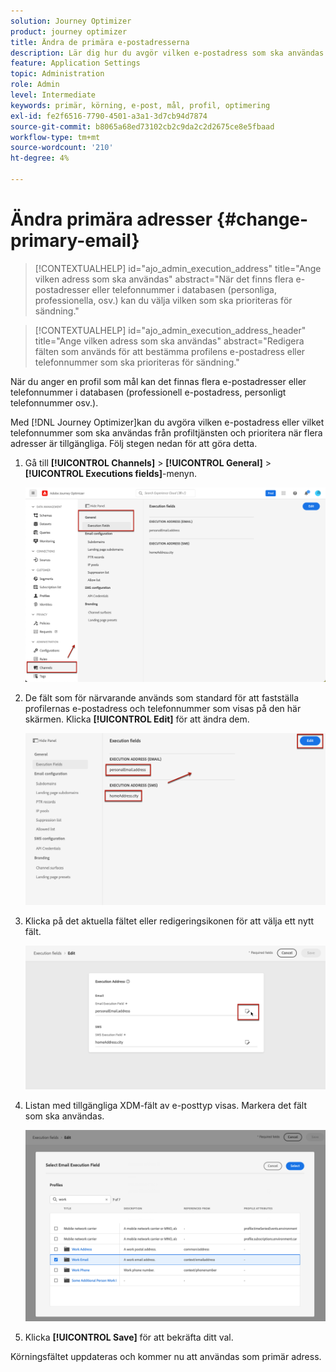 ```yaml
---
solution: Journey Optimizer
product: journey optimizer
title: Ändra de primära e-postadresserna
description: Lär dig hur du avgör vilken e-postadress som ska användas från profiltjänsten.
feature: Application Settings
topic: Administration
role: Admin
level: Intermediate
keywords: primär, körning, e-post, mål, profil, optimering
exl-id: fe2f6516-7790-4501-a3a1-3d7cb94d7874
source-git-commit: b8065a68ed73102cb2c9da2c2d2675ce8e5fbaad
workflow-type: tm+mt
source-wordcount: '210'
ht-degree: 4%

---
```


# Ändra primära adresser {#change-primary-email}

>[!CONTEXTUALHELP]
>id="ajo_admin_execution_address"
>title="Ange vilken adress som ska användas"
>abstract="När det finns flera e-postadresser eller telefonnummer i databasen (personliga, professionella, osv.) kan du välja vilken som ska prioriteras för sändning."

>[!CONTEXTUALHELP]
>id="ajo_admin_execution_address_header"
>title="Ange vilken adress som ska användas"
>abstract="Redigera fälten som används för att bestämma profilens e-postadress eller telefonnummer som ska prioriteras för sändning."

När du anger en profil som mål kan det finnas flera e-postadresser eller telefonnummer i databasen (professionell e-postadress, personligt telefonnummer osv.).

Med [!DNL Journey Optimizer]kan du avgöra vilken e-postadress eller vilket telefonnummer som ska användas från profiltjänsten och prioritera när flera adresser är tillgängliga. Följ stegen nedan för att göra detta.

1. Gå till **[!UICONTROL Channels]** > **[!UICONTROL General]** > **[!UICONTROL Executions fields]**-menyn.

   ![](assets/primary-address-execution-fields.png)

1. De fält som för närvarande används som standard för att fastställa profilernas e-postadress och telefonnummer som visas på den här skärmen. Klicka **[!UICONTROL Edit]** för att ändra dem.

   ![](assets/primary-address.png)

1. Klicka på det aktuella fältet eller redigeringsikonen för att välja ett nytt fält.

   ![](assets/primary-address-edit.png)

1. Listan med tillgängliga XDM-fält av e-posttyp visas. Markera det fält som ska användas.

   ![](assets/primary-address-select-field.png)

1. Klicka **[!UICONTROL Save]** för att bekräfta ditt val.

Körningsfältet uppdateras och kommer nu att användas som primär adress.

<!--1. You can also select an additional field to use as secondary email address. This allows you to determine which field to use if the primary field is empty for a profile. -->
